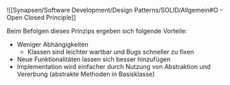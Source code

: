 ![[Synapsen/Software Development/Design Patterns/SOLID/Allgemein#O - Open Closed Principle]]

Beim Befolgen dieses Prinzips ergeben sich folgende Vorteile:

- Weniger Abhängigkeiten
	- Klassen sind leichter wartbar und Bugs schneller zu fixen
- Neue Funktionalitäten lassen sich besser hinzufügen
- Implementation wird einfacher durch Nutzung von Abstraktion und Vererbung (abstrakte Methoden in Basisklasse)